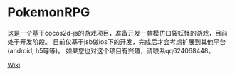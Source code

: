 # PokemonRPG

这是一个基于cocos2d-js的游戏项目，准备开发一款模仿口袋妖怪的游戏，目前处于开发阶段。 目前仅基于jsb做ios下的开发，完成后才会考虑扩展到其他平台(android, h5等等)。 如果您也对这个项目有兴趣，请联系qq624068448。
  
[Wiki](https://github.com/wanmaple/PokemonRPG/wiki)
